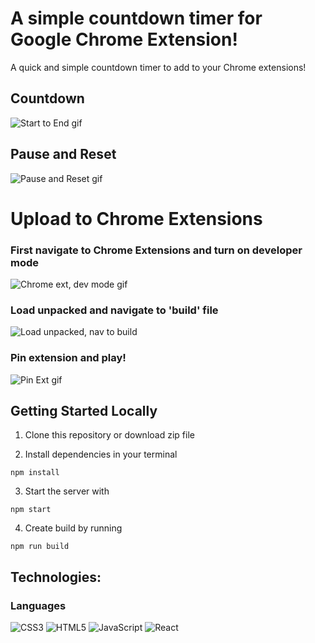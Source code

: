 # A simple countdown timer for Google Chrome Extension!

A quick and simple countdown timer to add to your Chrome extensions!

## Countdown

![Start to End gif](https://user-images.githubusercontent.com/106726201/236578164-8b1cce95-72cb-4c18-8541-f4f0590b38d5.gif)

## Pause and Reset 

![Pause and Reset gif](https://user-images.githubusercontent.com/106726201/236578203-a3a10c70-74be-46ee-8a8e-83da92c7e85d.gif)

# Upload to Chrome Extensions

### First navigate to Chrome Extensions and turn on developer mode

![Chrome ext, dev mode gif](https://user-images.githubusercontent.com/106726201/236576072-b69337a2-6091-435b-b583-d1f930139f7b.gif)

### Load unpacked and navigate to 'build' file

![Load unpacked, nav to build](https://user-images.githubusercontent.com/106726201/236576149-6861cd57-2f79-4fbc-88fe-8d87afe3c3fd.gif)

### Pin extension and play!

![Pin Ext gif](https://user-images.githubusercontent.com/106726201/236578226-4b063787-bbdf-4352-980c-1301dbdf4d04.gif)


## Getting Started Locally

1. Clone this repository or download zip file

2. Install dependencies in your terminal
```
npm install
```

3. Start the server with
```
npm start
```

4. Create build by running
```
npm run build
```

<h2>Technologies:</h2>

<h3> Languages </h3>

![CSS3](https://img.shields.io/badge/css3-%231572B6.svg?style=for-the-badge&logo=css3&logoColor=white)
![HTML5](https://img.shields.io/badge/html5-%23E34F26.svg?style=for-the-badge&logo=html5&logoColor=white)
![JavaScript](https://img.shields.io/badge/javascript-%23323330.svg?style=for-the-badge&logo=javascript&logoColor=%23F7DF1E)
![React](https://img.shields.io/badge/react-%2320232a.svg?style=for-the-badge&logo=react&logoColor=%2361DAFB)
